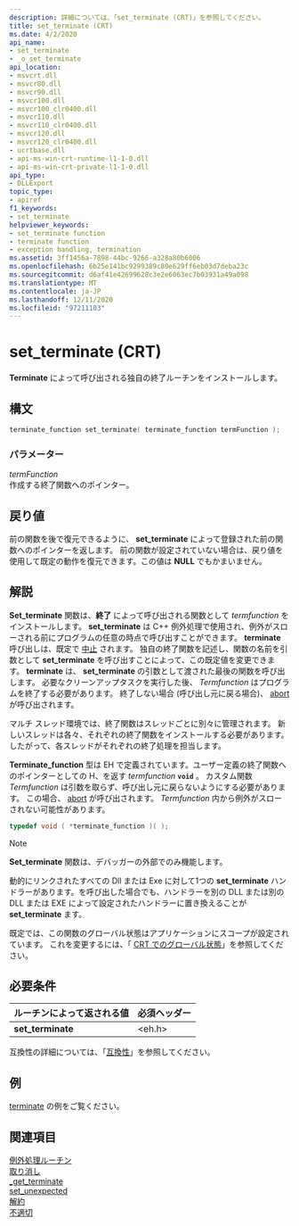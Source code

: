 ```yaml
---
description: 詳細については、「set_terminate (CRT)」を参照してください。
title: set_terminate (CRT)
ms.date: 4/2/2020
api_name:
- set_terminate
- _o_set_terminate
api_location:
- msvcrt.dll
- msvcr80.dll
- msvcr90.dll
- msvcr100.dll
- msvcr100_clr0400.dll
- msvcr110.dll
- msvcr110_clr0400.dll
- msvcr120.dll
- msvcr120_clr0400.dll
- ucrtbase.dll
- api-ms-win-crt-runtime-l1-1-0.dll
- api-ms-win-crt-private-l1-1-0.dll
api_type:
- DLLExport
topic_type:
- apiref
f1_keywords:
- set_terminate
helpviewer_keywords:
- set_terminate function
- terminate function
- exception handling, termination
ms.assetid: 3ff1456a-7898-44bc-9266-a328a80b6006
ms.openlocfilehash: 6b25e141bc9299389c80e629ff6eb03d7deba23c
ms.sourcegitcommit: d6af41e42699628c3e2e6063ec7b03931a49a098
ms.translationtype: MT
ms.contentlocale: ja-JP
ms.lasthandoff: 12/11/2020
ms.locfileid: "97211103"
---
```

# <a name="set_terminate-crt"></a>set_terminate (CRT)

**Terminate** によって呼び出される独自の終了ルーチンをインストールします。

## <a name="syntax"></a>構文

```cpp
terminate_function set_terminate( terminate_function termFunction );
```

### <a name="parameters"></a>パラメーター

*termFunction*<br/>
作成する終了関数へのポインター。

## <a name="return-value"></a>戻り値

前の関数を後で復元できるように、 **set_terminate** によって登録された前の関数へのポインターを返します。 前の関数が設定されていない場合は、戻り値を使用して既定の動作を復元できます。この値は **NULL** でもかまいません。

## <a name="remarks"></a>解説

**Set_terminate** 関数は、**終了** によって呼び出される関数として *termfunction* をインストールします。 **set_terminate** は C++ 例外処理で使用され、例外がスローされる前にプログラムの任意の時点で呼び出すことができます。 **terminate** 呼び出しは、既定で [中止](abort.md) されます。 独自の終了関数を記述し、関数の名前を引数として **set_terminate** を呼び出すことによって、この既定値を変更できます。 **terminate** は、 **set_terminate** の引数として渡された最後の関数を呼び出します。 必要なクリーンアップタスクを実行した後、 *Termfunction* はプログラムを終了する必要があります。 終了しない場合 (呼び出し元に戻る場合)、 [abort](abort.md) が呼び出されます。

マルチ スレッド環境では、終了関数はスレッドごとに別々に管理されます。 新しいスレッドは各々、それぞれの終了関数をインストールする必要があります。 したがって、各スレッドがそれぞれの終了処理を担当します。

**Terminate_function** 型は EH で定義されています。ユーザー定義の終了関数へのポインターとしての H、を返す *termfunction* **`void`** 。 カスタム関数 *Termfunction* は引数を取らず、呼び出し元に戻らないようにする必要があります。 この場合、 [abort](abort.md) が呼び出されます。 *Termfunction* 内から例外がスローされない可能性があります。

```cpp
typedef void ( *terminate_function )( );
```

> [!NOTE]
> **Set_terminate** 関数は、デバッガーの外部でのみ機能します。

動的にリンクされたすべての Dll または Exe に対して1つの **set_terminate** ハンドラーがあります。を呼び出した場合でも、ハンドラーを別の DLL または別の DLL または EXE によって設定されたハンドラーに置き換えることが **set_terminate** ます。

既定では、この関数のグローバル状態はアプリケーションにスコープが設定されています。 これを変更するには、「 [CRT でのグローバル状態](../global-state.md)」を参照してください。

## <a name="requirements"></a>必要条件

|ルーチンによって返される値|必須ヘッダー|
|-------------|---------------------|
|**set_terminate**|\<eh.h>|

互換性の詳細については、「[互換性](../../c-runtime-library/compatibility.md)」を参照してください。

## <a name="example"></a>例

[terminate](terminate-crt.md) の例をご覧ください。

## <a name="see-also"></a>関連項目

[例外処理ルーチン](../../c-runtime-library/exception-handling-routines.md)<br/>
[取り消し](abort.md)<br/>
[_get_terminate](get-terminate.md)<br/>
[set_unexpected](set-unexpected-crt.md)<br/>
[解約](terminate-crt.md)<br/>
[不適切](unexpected-crt.md)<br/>
